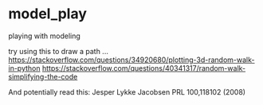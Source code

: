 # model_play
playing with modeling

try using this to draw a path ...
https://stackoverflow.com/questions/34920680/plotting-3d-random-walk-in-python
https://stackoverflow.com/questions/40341317/random-walk-simplifying-the-code

And potentially read this: Jesper Lykke Jacobsen PRL 100,118102 (2008)
